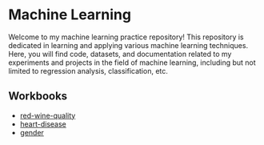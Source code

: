 # Machine Learning 

Welcome to my machine learning practice repository! This repository is dedicated in learning and applying various machine learning techniques. Here, you will find code, datasets, and documentation related to my experiments and projects in the field of machine learning, including but not limited to regression analysis, classification, etc.

## Workbooks
- [red-wine-quality](https://github.com/elenachau/machine-learning/blob/main/red-wine-quality.ipynb)
- [heart-disease](https://github.com/elenachau/machine-learning/blob/main/heart-disease.ipynb)
- [gender](https://github.com/elenachau/machine-learning/blob/main/gender.ipynb)
